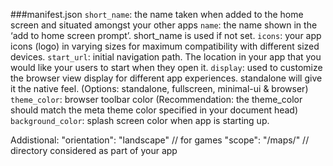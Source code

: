 ###manifest.json 
`short_name`: the name taken when added to the home screen and situated amongst your other apps
`name`: the name shown in the ‘add to home screen prompt’. short_name is used if not set.
`icons`: your app icons (logo) in varying sizes for maximum compatibility with different sized devices.
`start_url`: initial navigation path. The location in your app that you would like your users to start when they open it.
`display`: used to customize the browser view display for different app experiences. standalone will give it the native feel. (Options: standalone, fullscreen, minimal-ui & browser)
`theme_color`: browser toolbar color (Recommendation: the theme_color should match the meta theme color specified in your document head)
`background_color`: splash screen color when app is starting up.

Addistional:
"orientation": "landscape" // for games
"scope": "/maps/" // directory considered as part of your app
